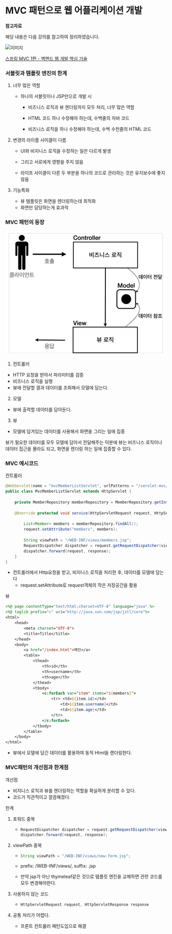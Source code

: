 # MVC 패턴으로 웹 어플리케이션 개발

**참고자료**

해당 내용은 다음 강의를 참고하여 정리하였습니다.

![이미지](https://cdn.inflearn.com/public/courses/326674/cover/4657d793-56a4-42f3-9d44-dc88d125a49e)

[스프링 MVC 1편 - 백엔드 웹 개발 핵심 기술](https://www.inflearn.com/course/%EC%8A%A4%ED%94%84%EB%A7%81-mvc-1/dashboard)





### 서블릿과 템플릿 엔진의 한계

1. 너무 많은 역할

   - 하나의 서블릿이나 JSP만으로 개발 시 

     - 비즈니스 로직과 뷰 렌더링까지 모두 처리, 너무 많은 역할
     - HTML 코드 하나 수정해야 하는데, 수백줄의 자바 코드

     - 비즈니스 로직을 하나 수정해야 하는데, 수백 수천줄의 HTML 코드

2. 변경의 라이플 사이클이 다름

   - UI와 비지니스 로직을 수정하는 일은 다르게 발생

   - 그리고 서로에게 영향을 주지 않음

   - 라이프 사이클이 다른 두 부분을 하나의 코드로 관리하는 것은 유지보수에 좋지 않음

3. 기능특화
   - 뷰 템플릿은 화면을 렌더링하는데 최적화
   - 화면만 담당하는게 효과적



### MVC 패턴의 등장

![image-20230819215751734](img/image-20230819215751734.png)

1. 컨트롤러

- HTTP 요청을 받아서 파라미터를 검증
- 비즈니스 로직을 실행
- 뷰에 전달할 결과 데이터를 조회해서 모델에 담는다.

2. 모델

- 뷰에 출력할 데이터를 담아둔다.

3. 뷰

- 모델에 담겨있는 데이터를 사용해서 화면을 그리는 일에 집중



뷰가 필요한 데이터를 모두 모델에 담아서 전달해주는 덕분에 뷰는 비즈니스 로직이나 데이터 접근을 몰라도 되고, 화면을 렌더링 하는 일에 집중할 수 있다.



### MVC 예시코드

컨트롤러

```java
@WebServlet(name = "mvcMemberListServlet", urlPatterns = "/servlet-mvc/members")
public class MvcMemberListServlet extends HttpServlet {
    
    private MemberRepository memberRepository = MemberRepository.getInstance();
    
    @Override protected void service(HttpServletRequest request, HttpServletResponse response) throws ServletException, IOException {
        
        List<Member> members = memberRepository.findAll();
        request.setAttribute("members", members);
        
        String viewPath = "/WEB-INF/views/members.jsp";
        RequestDispatcher dispatcher = request.getRequestDispatcher(viewPath);
        dispatcher.forward(request, response);
    }
}
```

- 컨트롤러에서 Http요청을 받고, 비지니스 로직을 처리한 후, 데이터를 모델에 담는다
  - request.setAttribute로 request객체의 작은 저장공간을 활용



뷰

```jsp
<%@ page contentType="text/html;charset=UTF-8" language="java" %>
<%@ taglib prefix="c" uri="http://java.sun.com/jsp/jstl/core"%>
<html>
    <head>
        <meta charset="UTF-8">
        <title>Title</title>
    </head>
    <body>
        <a href="/index.html">메인</a>
        <table>
            <thead>
                <th>id</th>
                <th>username</th>
                <th>age</th>
            </thead>
            <tbody>
                <c:forEach var="item" items="${members}">
                    <tr> <td>${item.id}</td>
                        <td>${item.username}</td>
                        <td>${item.age}</td>
                    </tr>
                </c:forEach>
            </tbody>
        </table>
    </body>
</html>
```

- 뷰에서 모델에 담긴 데이터를 활용하여 동적 Html을 랜더링한다.



### MVC패턴의 개선점과 한계점

개선점

- 비지니스 로직과 뷰를 렌더링하는 역할을 확실하게 분리할 수 있다.
- 코드가 직관적이고 깔끔해졌다.



한계

1. 포워드 중복

   - ```java
     RequestDispatcher dispatcher = request.getRequestDispatcher(viewPath);
     dispatcher.forward(request, response);
     ```

2. viewPath 중복

   - ```java
     String viewPath = "/WEB-INF/views/new-form.jsp";
     ```

   - prefix: /WEB-INF/views/, suffix: .jsp

   - 만약 jsp가 아닌 thymeleaf같은 것으로 템플릿 엔진을 교체하면 관련 코드를 모두 변경해야한다.

3. 사용하지 않는 코드

   - ```java
     HttpServletRequest request, HttpServletResponse response
     ```

4. 공통 처리가 어렵다.
   - 프론트 컨트롤러 패턴도입으로 해결







